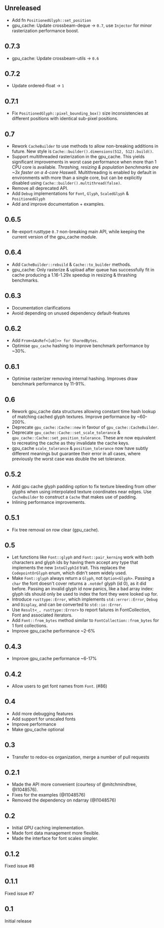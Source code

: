## Unreleased
* Add fn `PositionedGlyph::set_position`
* gpu_cache: Update crossbeam-deque -> `0.7`, use `Injector` for minor rasterization performance boost.

## 0.7.3
* gpu_cache: Update crossbeam-utils -> `0.6`

## 0.7.2
* Update ordered-float -> `1`

## 0.7.1
* Fix `PositionedGlyph::pixel_bounding_box()` size inconsistencies at different positions with identical sub-pixel positions.

## 0.7

* Rework `CacheBuilder` to use methods to allow non-breaking additions
  in future. New style is `Cache::builder().dimensions(512, 512).build()`.
* Support multithreaded rasterization in the gpu_cache. This yields
  significant improvements in worst case performance when more than 1
  CPU core is available. _Thrashing, resizing & population benchmarks
  are ~3x faster on a 4-core Haswell._
  Multithreading is enabled by default in environments with more than
  a single core, but can be explicitly disabled using
  `Cache::builder().multithread(false)`.
* Remove all deprecated API.
* Add `Debug` implementations for `Font`, `Glyph`, `ScaledGlyph` &
  `PositionedGlyph`
* Add and improve documentation + examples.

## 0.6.5

* Re-export rusttype `0.7` non-breaking main API, while keeping the current
  version of the gpu_cache module.

## 0.6.4

* Add `CacheBuilder::rebuild` & `Cache::to_builder` methods.
* gpu_cache: Only rasterize & upload after queue has successfully fit in cache
  producing a 1.16-1.29x speedup in resizing & thrashing benchmarks.

## 0.6.3

* Documentation clarifications
* Avoid depending on unused dependency default-features

## 0.6.2

* Add `From<&AsRef<[u8]>> for SharedBytes`.
* Optimise `gpu_cache` hashing to improve benchmark performance by ~30%.

## 0.6.1

* Optimise rasterizer removing internal hashing. Improves draw benchmark
  performance by 11-91%.

## 0.6

* Rework gpu_cache data structures allowing constant time hash lookup
  of matching cached glyph textures. Improve performance by ~60-200%.
* Deprecate `gpu_cache::Cache::new` in favour of `gpu_cache::CacheBuilder`.
* Deprecate `gpu_cache::Cache::set_scale_tolerance` &
  `gpu_cache::Cache::set_position_tolerance`. These are now equivalent to
  recreating the cache as they invalidate the cache keys.
* gpu_cache `scale_tolerance` & `position_tolerance` now have subtly different
  meanings but guarantee their error in all cases, where previously the
  worst case was double the set tolerance.

## 0.5.2

* Add gpu cache glyph padding option to fix texture bleeding from other
  glyphs when using interpolated texture coordinates near edges. Use
  `CacheBuilder` to construct a `Cache` that makes use of padding.
* Inlining performance improvements.

## 0.5.1

* Fix tree removal on row clear (gpu_cache).

## 0.5

* Let functions like `Font::glyph` and `Font::pair_kerning` work with both
  characters and glyph ids by having them accept any type that implements the
  new `IntoGlyphId` trait. This replaces the `CodepointOrGlyph` enum, which
  didn't seem widely used.
* Make `Font::glyph` always return a `Glyph`, not `Option<Glyph>`. Passing a
  `char` the font doesn't cover returns a `.notdef` glyph (id 0), as it did
  before. Passing an invalid glyph id now panics, like a bad array index: glyph
  ids should only be used to index the font they were looked up for.
* Introduce `rusttype::Error`, which implements `std::error::Error`, `Debug` and
  `Display`, and can be converted to `std::io::Error`.
* Use `Result<_, rusttype::Error>` to report failures in FontCollection, Font
  and associated iterators.
* Add `Font::from_bytes` method similar to `FontCollection::from_bytes` for 1
  font collections.
* Improve gpu_cache performance ~2-6%

## 0.4.3

* Improve gpu_cache performance ~6-17%

## 0.4.2

* Allow users to get font names from `Font`. (#86)

## 0.4

* Add more debugging features
* Add support for unscaled fonts
* Improve performance
* Make gpu_cache optional

## 0.3

* Transfer to redox-os organization, merge a number of pull requests

## 0.2.1

* Made the API more convenient (courtesy of @mitchmindtree, @I1048576).
* Fixes for the examples (@I1048576)
* Removed the dependency on ndarray (@I1048576)

## 0.2

* Initial GPU caching implementation.
* Made font data management more flexible.
* Made the interface for font scales simpler.

## 0.1.2

Fixed issue #8

## 0.1.1

Fixed issue #7

## 0.1

Initial release
